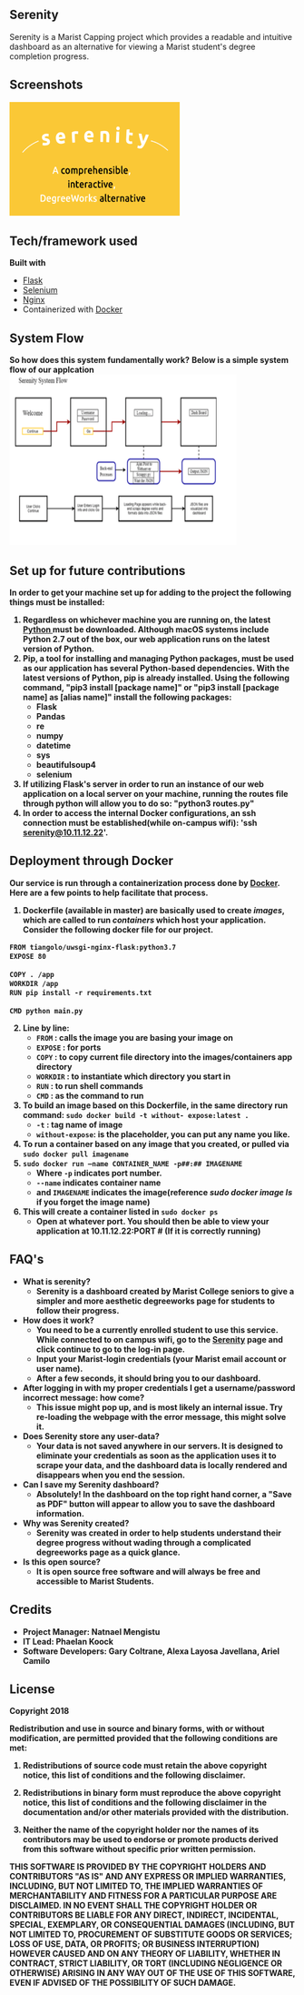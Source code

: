 ## Serenity
Serenity is a Marist Capping project which provides a readable and intuitive dashboard
as an alternative for viewing a Marist student's degree completion progress.



## Screenshots
<img src="/static/img/serenityLogoScreenshot.png" alt="Serenity Logo" width="300" height="200"/>

## Tech/framework used
<b>Built with</b>
- [Flask](http://flask.pocoo.org)
- [Selenium](https://selenium-python.readthedocs.io)
- [Nginx](https://nginx.org/en/)
- Containerized with [Docker](https://www.docker.com)

## System Flow
<b>So how does this system fundamentally work?</b>
<b>Below is a simple system flow of our applcation<b>
<img src="/static/img/serenitySystemFlow.png" alt="Serenity System Flow" width="400" height="300"/>



## Set up for future contributions
In order to get your machine set up for adding to the project the following things must be installed:
1. Regardless on whichever machine you are running on, the latest [Python ](https://www.python.org/downloads/) must be downloaded. Although macOS systems include Python 2.7 out of the box, our web application runs on the latest version of Python.  
2. Pip, a tool for installing and managing Python packages, must be used as our application has several Python-based dependencies. With the latest versions of Python, pip is already installed. Using the following command, "pip3 install [package name]" or "pip3 install [package name] as [alias name]" install the following packages:
    - Flask
    - Pandas
    - re
    - numpy
    - datetime
    - sys
    - beautifulsoup4
    - selenium
3. If utilizing Flask's server in order to run an instance of our web application on a local server on your machine, running the routes file through python will allow you to do so: "python3 routes.py"
4. In order to access the internal Docker configurations, an ssh connection must be established(while on-campus wifi): 'ssh serenity@10.11.12.22'.


## Deployment through Docker
Our service is run through a containerization process done by [Docker](https://www.docker.com). Here are a few points to help facilitate that process.
1. Dockerfile (available in master) are basically used to create *images*, which are called to run *containers* which host your application. Consider the following docker file for our project.
```
FROM tiangolo/uwsgi-nginx-flask:python3.7
EXPOSE 80

COPY . /app
WORKDIR /app
RUN pip install -r requirements.txt

CMD python main.py
```
2. Line by line:
    - ```FROM``` : calls the image you are basing your image on
    - ```EXPOSE``` : for ports
    - ```COPY``` : to copy current file directory into the images/containers app directory
    - ```WORKDIR``` : to instantiate which directory you start in
    - ```RUN``` : to run shell commands
    - ```CMD``` : as the command to run
3. To build an image based on this Dockerfile, in the same directory run command:
``` sudo docker build -t without- expose:latest .  ```
    - ```-t``` : tag name of image
    - ```without-expose```: is the placeholder, you can put any name you like.
4. To run a container based on any image that you created, or pulled via
    ``` sudo docker pull imagename ```
5. ``` sudo docker run —name CONTAINER_NAME -p##:## IMAGENAME ```
    - Where ```-p``` indicates port number.
    - ```--name``` indicates container name
    - and ```IMAGENAME``` indicates the image(reference *sudo docker image ls* if you forget the image name)
6. This will create a container listed in ```sudo docker ps```
    - Open at whatever port. You should then be able to view your application at 10.11.12.22:PORT # (If it is correctly running)
## FAQ's
- What is serenity?
    - Serenity is a dashboard created by Marist College seniors to give a simpler and more aesthetic degreeworks page for students to follow their progress.
- How does it work?
    - You need to be a currently enrolled student to use this service. While connected to on campus wifi, go to the [Serenity](http://degreasy.capping.ecrl.marist.edu) page and click continue to go to the log-in page.
    - Input your Marist-login credentials (your Marist email account or user name).
    - After a few seconds, it should bring you to our dashboard.
- After logging in with my proper credentials I get a username/password incorrect message: how come?
    - This issue might pop up, and is most likely an internal issue. Try re-loading the webpage with the error message, this might solve it.
- Does Serenity store any user-data?
    - Your data is not saved anywhere in our servers. It is designed to eliminate your credentials as soon as the application uses it to scrape your data, and the dashboard data is locally rendered and disappears when you end the session.
- Can I save my Serenity dashboard?
    - Absolutely! In the dashboard on the top right hand corner, a "Save as PDF" button will appear to allow you to save the dashboard information.
- Why was Serenity created?
    - Serenity was created in order to help students understand their degree progress without wading through a complicated degreeworks page as a quick glance.
- Is this open source?
    - It is open source free software and will always be free and accessible to Marist Students.


## Credits
* Project Manager: Natnael Mengistu
* IT Lead: Phaelan Koock
* Software Developers: Gary Coltrane, Alexa Layosa Javellana, Ariel Camilo


## License
Copyright 2018

Redistribution and use in source and binary forms, with or without modification, are permitted provided that the following conditions are met:

1. Redistributions of source code must retain the above copyright notice, this list of conditions and the following disclaimer.

2. Redistributions in binary form must reproduce the above copyright notice, this list of conditions and the following disclaimer in the documentation and/or other materials provided with the distribution.

3. Neither the name of the copyright holder nor the names of its contributors may be used to endorse or promote products derived from this software without specific prior written permission.

THIS SOFTWARE IS PROVIDED BY THE COPYRIGHT HOLDERS AND CONTRIBUTORS "AS IS" AND ANY EXPRESS OR IMPLIED WARRANTIES, INCLUDING, BUT NOT LIMITED TO, THE IMPLIED WARRANTIES OF MERCHANTABILITY AND FITNESS FOR A PARTICULAR PURPOSE ARE DISCLAIMED. IN NO EVENT SHALL THE COPYRIGHT HOLDER OR CONTRIBUTORS BE LIABLE FOR ANY DIRECT, INDIRECT, INCIDENTAL, SPECIAL, EXEMPLARY, OR CONSEQUENTIAL DAMAGES (INCLUDING, BUT NOT LIMITED TO, PROCUREMENT OF SUBSTITUTE GOODS OR SERVICES; LOSS OF USE, DATA, OR PROFITS; OR BUSINESS INTERRUPTION) HOWEVER CAUSED AND ON ANY THEORY OF LIABILITY, WHETHER IN CONTRACT, STRICT LIABILITY, OR TORT (INCLUDING NEGLIGENCE OR OTHERWISE) ARISING IN ANY WAY OUT OF THE USE OF THIS SOFTWARE, EVEN IF ADVISED OF THE POSSIBILITY OF SUCH DAMAGE.
